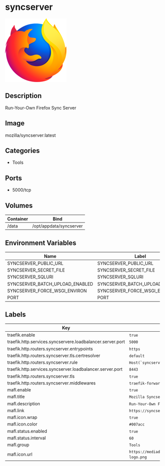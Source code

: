 # syncserver

![Logo](images/syncserver.png)

## Description
Run\-Your\-Own Firefox Sync Server

## Image
mozilla/syncserver:latest

## Categories
- Tools

## Ports
- 5000/tcp

## Volumes
| Container | Bind |
|-----------|------|
| /data | /opt/appdata/syncserver |

## Environment Variables
| Name | Label | Default | Description |
|------|-------|---------|-------------|
| SYNCSERVER_PUBLIC_URL | SYNCSERVER_PUBLIC_URL | ```https://syncserver.depot.lan``` | `````` |
| SYNCSERVER_SECRET_FILE | SYNCSERVER_SECRET_FILE | ```/data/secret_key``` | `````` |
| SYNCSERVER_SQLURI | SYNCSERVER_SQLURI | ```sqlite:////data/syncserver.db``` | `````` |
| SYNCSERVER_BATCH_UPLOAD_ENABLED | SYNCSERVER_BATCH_UPLOAD_ENABLED | ```true``` | `````` |
| SYNCSERVER_FORCE_WSGI_ENVIRON | SYNCSERVER_FORCE_WSGI_ENVIRON | ```false``` | `````` |
| PORT | PORT | ```5000``` | `````` |

## Labels
| Key | Value |
|-----|-------|
| traefik.enable | ```true``` |
| traefik.http.services.syncservere.loadbalancer.server.port | ```5000``` |
| traefik.http.routers.syncserver.entrypoints | ```https``` |
| traefik.http.routers.syncserver.tls.certresolver | ```default``` |
| traefik.http.routers.syncserver.rule | ```Host(`syncserver.{$TRAEFIK_INGRESS_DOMAIN}`)``` |
| traefik.http.services.syncserver.loadbalancer.server.port | ```8443``` |
| traefik.http.routers.syncserver.tls | ```true``` |
| traefik.http.routers.syncserver.middlewares | ```traefik-forward-auth``` |
| mafl.enable | ```true``` |
| mafl.title | ```Mozilla Syncserver``` |
| mafl.description | ```Run-Your-Own Firefox Sync Server``` |
| mafl.link | ```https://syncserver.{$TRAEFIK_INGRESS_DOMAIN}``` |
| mafl.icon.wrap | ```true``` |
| mafl.icon.color | ```#007acc``` |
| mafl.status.enabled | ```true``` |
| mafl.status.interval | ```60``` |
| mafl.group | ```Tools``` |
| mafl.icon.url | ```https://mediadepot.github.io/templates/img/firefox-logo.png``` |

